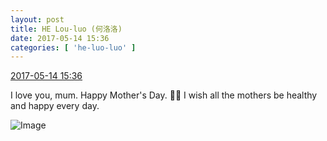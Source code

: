 ```yaml
---
layout: post
title: HE Lou-luo (何洛洛)
date: 2017-05-14 15:36
categories: [ 'he-luo-luo' ]
---
```


<div class="weibo-info">
  <a href="http://weibo.com/6117570574/F34Hs39C1">2017-05-14 15:36</a>
</div>

I love you, mum. Happy Mother's Day. :rose::rose: I wish all the mothers be healthy and happy every day.

<!-- more -->

![Image](http://wx4.sinaimg.cn/mw690/006G0Hz8gy1ffkxhh6zb6j31w02iown8.jpg)
